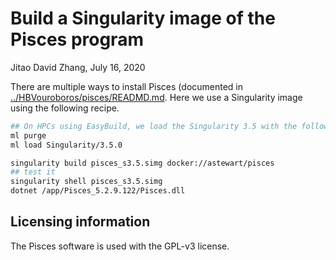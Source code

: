 Build a Singularity image of the Pisces program
===
Jitao David Zhang, July 16, 2020

There are multiple ways to install Pisces (documented in [../HBVouroboros/pisces/READMD.md](../HBVouroboros/pisces/READMD.md). Here we use a Singularity image using the following recipe.

```bash
## On HPCs using EasyBuild, we load the Singularity 3.5 with the following command
ml purge
ml load Singularity/3.5.0

singularity build pisces_s3.5.simg docker://astewart/pisces
## test it
singularity shell pisces_s3.5.simg
dotnet /app/Pisces_5.2.9.122/Pisces.dll
```

## Licensing information

The Pisces software is used with the GPL-v3 license.
